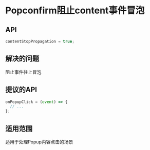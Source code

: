 # Popconfirm阻止content事件冒泡

## API

```javascript
contentStopPropagation = true;
```

## 解决的问题

阻止事件往上冒泡

## 提议的API

```javascript
onPopupClick = (event) => {
  // ...
};
```

## 适用范围

适用于处理Popup内容点击的场景
